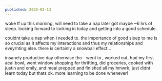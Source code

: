 ```yaml
---
published: 2025-01-13
---
```


woke tf up this morning, will need to take a nap later got maybe ~6 hrs of sleep. looking forward to locking in today and getting into a good schedule.

couldnt take a nap when i needed to. the importance of good sleep to me is so crucial as it affects my interactions and thus my relationships and eveyrhting else. there is certainly a snowball effect...

insanely productive day otherwise tho - went to , worked out, had my first acai bowl, went window shopping for thrifting, did groceries, cooked with justin and emily, and meal prepped and finished all my hmwrk, just didnt learn today but thats ok. more learning to be done whenever!